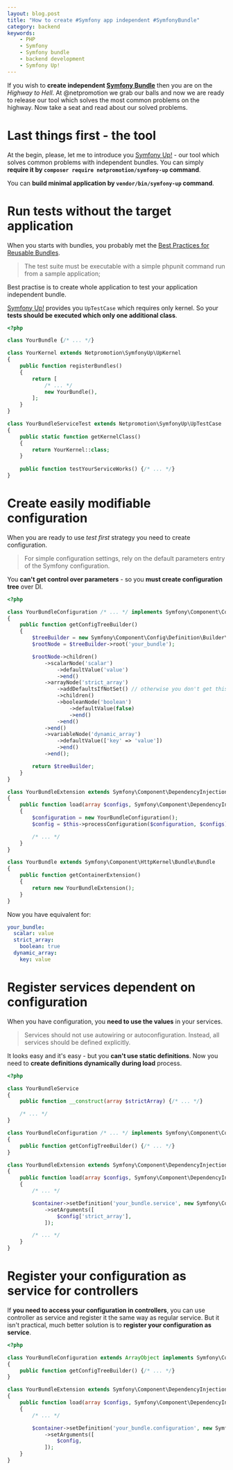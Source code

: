 ```yaml
---
layout: blog.post
title: "How to create #Symfony app independent #SymfonyBundle"
category: backend
keywords:
    - PHP
    - Symfony
    - Symfony bundle
    - backend development
    - Symfony Up!
---
```


If you wish to **create independent [Symfony Bundle](https://symfony.com/doc/current/bundles.html)** then you are on the *Highway to Hell*.
At @netpromotion we grab our balls and now we are ready to release our tool which solves the most common problems on the highway.
Now take a seat and read about our solved problems.


# Last things first - the tool

At the begin, please, let me to introduce you [Symfony Up!] - our tool which solves common problems with independent bundles.
You can simply **require it by `composer require netpromotion/symfony-up` command**.

You can **build minimal application by `vendor/bin/symfony-up` command**.


# Run tests without the target application

When you starts with bundles, you probably met the [Best Practices for Reusable Bundles].

> The test suite must be executable with a simple phpunit command run from a sample application;

Best practise is to create whole application to test your application independent bundle.

[Symfony Up!] provides you `UpTestCase` which requires only kernel.
So your **tests should be executed which only one additional class**.

```php
<?php

class YourBundle {/* ... */}

class YourKernel extends Netpromotion\SymfonyUp\UpKernel
{
    public function registerBundles()
    {
        return [
            /* ... */
            new YourBundle(),
        ];
    }
}

class YourBundleServiceTest extends Netpromotion\SymfonyUp\UpTestCase
{
    public static function getKernelClass()
    {
        return YourKernel::class;
    }
    
    public function testYourServiceWorks() {/* ... */}
}
```


# Create easily modifiable configuration

When you are ready to use *test first* strategy you need to create configuration.

> For simple configuration settings, rely on the default parameters entry of the Symfony configuration.

You **can't get control over parameters** - so you **must create configuration tree** over DI.

```php
<?php

class YourBundleConfiguration /* ... */ implements Symfony\Component\Config\Definition\ConfigurationInterface
{
    public function getConfigTreeBuilder()
    {
        $treeBuilder = new Symfony\Component\Config\Definition\Builder\TreeBuilder();
        $rootNode = $treeBuilder->root('your_bundle');

        $rootNode->children()
            ->scalarNode('scalar')
                ->defaultValue('value')
                ->end()
            ->arrayNode('strict_array')
                ->addDefaultsIfNotSet() // otherwise you don't get this key
                ->children()
                ->booleanNode('boolean')
                    ->defaultValue(false)
                    ->end()
                ->end()
            ->end()
            ->variableNode('dynamic_array')
                ->defaultValue(['key' => 'value'])
                ->end()
            ->end();

        return $treeBuilder;
    }
}

class YourBundleExtension extends Symfony\Component\DependencyInjection\Extension\Extension
{
    public function load(array $configs, Symfony\Component\DependencyInjection\ContainerBuilder $container)
    {
        $configuration = new YourBundleConfiguration();
        $config = $this->processConfiguration($configuration, $configs);

        /* ... */
    }
}

class YourBundle extends Symfony\Component\HttpKernel\Bundle\Bundle
{
    public function getContainerExtension()
    {
        return new YourBundleExtension();
    }
}
```

Now you have equivalent for:

```yaml
your_bundle:
  scalar: value
  strict_array:
    boolean: true
  dynamic_array:
    key: value
```


# Register services dependent on configuration

When you have configuration, you **need to use the values** in your services.

> Services should not use autowiring or autoconfiguration.
> Instead, all services should be defined explicitly.

It looks easy and it's easy - but you **can't use static definitions**.
Now you need to **create definitions dynamically during load** process. 

```php
<?php

class YourBundleService
{
    public function __construct(array $strictArray) {/* ... */}

    /* ... */
}

class YourBundleConfiguration /* ... */ implements Symfony\Component\Config\Definition\ConfigurationInterface
{
    public function getConfigTreeBuilder() {/* ... */}
}

class YourBundleExtension extends Symfony\Component\DependencyInjection\Extension\Extension
{
    public function load(array $configs, Symfony\Component\DependencyInjection\ContainerBuilder $container)
    {
        /* ... */

        $container->setDefinition('your_bundle.service', new Symfony\Component\DependencyInjection\Definition(YourBundleService::class))
            ->setArguments([
                $config['strict_array'],
            ]);

        /* ... */
    }
}
```


# Register your configuration as service for controllers

If **you need to access your configuration in controllers**, you can use controller as service and register it the same way as regular service.
But it isn't practical, much better solution is to **register your configuration as service**.

```php
<?php

class YourBundleConfiguration extends ArrayObject implements Symfony\Component\Config\Definition\ConfigurationInterface
{
    public function getConfigTreeBuilder() {/* ... */}
}

class YourBundleExtension extends Symfony\Component\DependencyInjection\Extension\Extension
{
    public function load(array $configs, Symfony\Component\DependencyInjection\ContainerBuilder $container)
    {
        /* ... */

        $container->setDefinition('your_bundle.configuration', new Symfony\Component\DependencyInjection\Definition(YourBundleConfiguration::class))
            ->setArguments([
                $config,
            ]);
    }
}
```



[Symfony Up!]:https://netpromotion.github.com/symfony-up
[Best Practices for Reusable Bundles]:https://symfony.com/doc/current/bundles/best_practices.html

